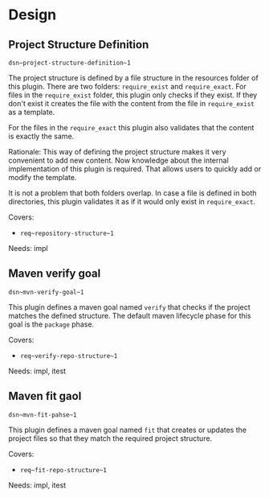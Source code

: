 # Design

## Project Structure Definition
`dsn~project-structure-definition~1`

The project structure is defined by a file structure in the resources folder of this plugin.
There are two folders: `require_exist` and `require_exact`. 
For files in the `require_exist` folder, this plugin only checks if they exist.
If they don't exist it creates the file with the content from the file in `require_exist` as a template.

For the files in the `require_exact` this plugin also validates that the content is exactly the same.

Rationale:
This way of defining the project structure makes it very convenient to add new content.
Now knowledge about the internal implementation of this plugin is required.
That allows users to quickly add or modify the template.

It is not a problem that both folders overlap. In case a file is defined in both directories, 
this plugin validates it as if it would only exist in `require_exact`. 

Covers:

* `req~repository-structure~1`

Needs: impl

## Maven verify goal
`dsn~mvn-verify-goal~1`

This plugin defines a maven goal named `verify` that checks if the project matches the defined structure.
The default maven lifecycle phase for this goal is the `package` phase.

Covers:

* `req~verify-repo-structure~1`

Needs: impl, itest

## Maven fit gaol
`dsn~mvn-fit-pahse~1`

This plugin defines a maven goal named `fit` that creates or updates the project files so that they match 
the required project structure. 

Covers:

* `req~fit-repo-structure~1`

Needs: impl, itest